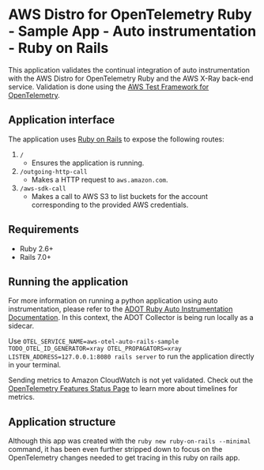 # AWS Distro for OpenTelemetry Ruby - Sample App - Auto instrumentation - Ruby on Rails

This application validates the continual integration of auto instrumentation with the AWS Distro for OpenTelemetry Ruby and the AWS X-Ray back-end service. Validation is done using the [AWS Test Framework for OpenTelemetry](https://github.com/aws-observability/aws-otel-test-framework).

## Application interface

The application uses [Ruby on Rails](https://rubyonrails.org) to expose the following routes:
1. `/`
    - Ensures the application is running.
2. `/outgoing-http-call`
    - Makes a HTTP request to `aws.amazon.com`.
3. `/aws-sdk-call`
    - Makes a call to AWS S3 to list buckets for the account corresponding to the provided AWS credentials.


## Requirements

- Ruby 2.6+
- Rails 7.0+

## Running the application

For more information on running a python application using auto instrumentation, please refer to the [ADOT Ruby Auto Instrumentation Documentation](https://aws-otel.github.io/docs/getting-started/ruby-sdk/trace-auto-instr). In this context, the ADOT Collector is being run locally as a sidecar.

Use `OTEL_SERVICE_NAME=aws-otel-auto-rails-sample TODO_OTEL_ID_GENERATOR=xray OTEL_PROPAGATORS=xray LISTEN_ADDRESS=127.0.0.1:8080 rails server` to run the application directly in your terminal.

Sending metrics to Amazon CloudWatch is not yet validated. Check out the [OpenTelemetry Features Status Page](https://opentelemetry.io/status/) to learn more about timelines for metrics.

## Application structure

Although this app was created with the `ruby new ruby-on-rails --minimal` command, it has been even further stripped down to focus on the OpenTelemetry changes needed to get tracing in this ruby on rails app.
